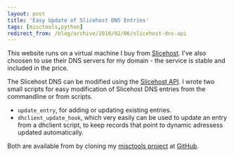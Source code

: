 ```yaml
---
layout: post
title: 'Easy Update of Slicehost DNS Entries'
tags: [misctools,python]
redirect_from: /blog/archive/2010/02/06/slicehost-dns-api
---
```


This website runs on a virtual machine I buy from
[Slicehost](http://www.slicehost.com/). I've also choosen to use their
DNS servers for my domain - the service is stable and included in the
price.

The Slicehost DNS can be modified using the [Slicehost
API](http://articles.slicehost.com/2008/5/13/slicemanager-api-documentation).
I wrote two small scripts for easy modification of Slicehost DNS entries
from the commandline or from scripts.

-   `update_entry`, for adding or updating existing entries.
-   `dhclient_update_hook`, which very easily can be used to update an
    entry from a dhclient script, to keep records that point to dynamic
    adressess updated automatically.

Both are available from by cloning my [misctools
project](http://github.com/forsberg/misctools/tree/master/slicehost/) at
[GitHub](http://github.com).

